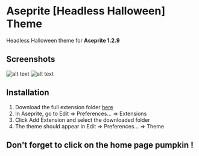 # Aseprite [Headless Halloween] Theme

Headless Halloween theme for **Aseprite 1.2.9**

## Screenshots
![alt text](https://img4.hostingpics.net/pics/626833Skin1.png)
![alt text](https://img4.hostingpics.net/pics/200138Skin2.png)

## Installation

1. Download the full extension folder [here](https://github.com/Goomboo/headless-halloween/archive/master.zip)
2. In Aseprite, go to Edit ⇒ Preferences... ⇒ Extensions
3. Click Add Extension and select the downloaded folder
4. The theme should appear in Edit ⇒ Preferences... ⇒ Theme

## Don't forget to click on the home page pumpkin !
